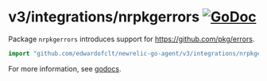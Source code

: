 # v3/integrations/nrpkgerrors [![GoDoc](https://godoc.org/github.com/edwardofclt/newrelic-go-agent/v3/integrations/nrpkgerrors?status.svg)](https://godoc.org/github.com/edwardofclt/newrelic-go-agent/v3/integrations/nrpkgerrors)

Package `nrpkgerrors` introduces support for https://github.com/pkg/errors.

```go
import "github.com/edwardofclt/newrelic-go-agent/v3/integrations/nrpkgerrors"
```

For more information, see
[godocs](https://godoc.org/github.com/edwardofclt/newrelic-go-agent/v3/integrations/nrpkgerrors).
